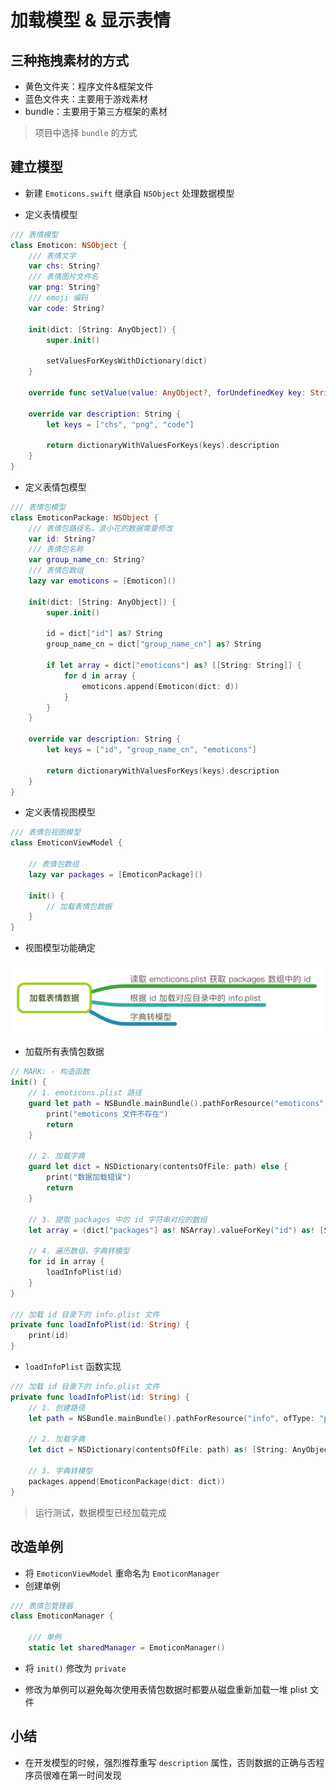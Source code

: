 # 加载模型 & 显示表情

## 三种拖拽素材的方式

* 黄色文件夹：程序文件&框架文件
* 蓝色文件夹：主要用于游戏素材
* bundle：主要用于第三方框架的素材

> 项目中选择 `bundle` 的方式

## 建立模型

* 新建 `Emoticons.swift` 继承自 `NSObject` 处理数据模型

* 定义表情模型

```swift
/// 表情模型
class Emoticon: NSObject {
    /// 表情文字
    var chs: String?
    /// 表情图片文件名
    var png: String?
    /// emoji 编码
    var code: String?
    
    init(dict: [String: AnyObject]) {
        super.init()
        
        setValuesForKeysWithDictionary(dict)
    }
    
    override func setValue(value: AnyObject?, forUndefinedKey key: String) {}
    
    override var description: String {
        let keys = ["chs", "png", "code"]
        
        return dictionaryWithValuesForKeys(keys).description
    }
}
```

* 定义表情包模型

```swift
/// 表情包模型
class EmoticonPackage: NSObject {
    /// 表情包路径名，浪小花的数据需要修改
    var id: String?
    /// 表情包名称
    var group_name_cn: String?
    /// 表情包数组
    lazy var emoticons = [Emoticon]()
    
    init(dict: [String: AnyObject]) {
        super.init()
        
        id = dict["id"] as? String
        group_name_cn = dict["group_name_cn"] as? String

        if let array = dict["emoticons"] as? [[String: String]] {
            for d in array {
                emoticons.append(Emoticon(dict: d))
            }
        }
    }
    
    override var description: String {
        let keys = ["id", "group_name_cn", "emoticons"]
        
        return dictionaryWithValuesForKeys(keys).description
    }
}
```

* 定义表情视图模型

```swift
/// 表情包视图模型
class EmoticonViewModel {
    
    // 表情包数组
    lazy var packages = [EmoticonPackage]()
    
    init() {
        // 加载表情包数据
    }
}
```

* 视图模型功能确定

![](加载表情包.png)

* 加载所有表情包数据

```swift
// MARK: - 构造函数
init() {
    // 1. emoticons.plist 路径
    guard let path = NSBundle.mainBundle().pathForResource("emoticons", ofType: "plist", inDirectory: "Emoticons.bundle") else {
        print("emoticons 文件不存在")
        return
    }
    
    // 2. 加载字典
    guard let dict = NSDictionary(contentsOfFile: path) else {
        print("数据加载错误")
        return
    }
    
    // 3. 提取 packages 中的 id 字符串对应的数组
    let array = (dict["packages"] as! NSArray).valueForKey("id") as! [String]
    
    // 4. 遍历数组，字典转模型
    for id in array {
        loadInfoPlist(id)
    }
}

/// 加载 id 目录下的 info.plist 文件
private func loadInfoPlist(id: String) {
    print(id)
}
```

* `loadInfoPlist` 函数实现

```swift
/// 加载 id 目录下的 info.plist 文件
private func loadInfoPlist(id: String) {
    // 1. 创建路径
    let path = NSBundle.mainBundle().pathForResource("info", ofType: "plist", inDirectory: "Emoticons.bundle/\(id)")!
    
    // 2. 加载字典
    let dict = NSDictionary(contentsOfFile: path) as! [String: AnyObject]
    
    // 3. 字典转模型
    packages.append(EmoticonPackage(dict: dict))
}
```

> 运行测试，数据模型已经加载完成

## 改造单例

* 将 `EmoticonViewModel` 重命名为 `EmoticonManager`
* 创建单例

```swift
/// 表情包管理器
class EmoticonManager {
    
    /// 单例
    static let sharedManager = EmoticonManager()
```

* 将 `init()` 修改为 `private`

* 修改为单例可以避免每次使用表情包数据时都要从磁盘重新加载一堆 plist 文件

## 小结

* 在开发模型的时候，强烈推荐重写 `description` 属性，否则数据的正确与否程序员很难在第一时间发现

